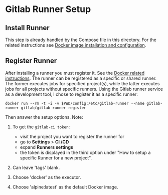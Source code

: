 # Gitlab Runner Setup

## Install Runner

This step is already handled by the Compose file in this directory. For the related instructions
see [Docker image installation and configuration](https://docs.gitlab.com/runner/install/docker.html#docker-image-installation-and-configuration).

## Register Runner

After installing a runner you must register it. See the [Docker related instructions](https://docs.gitlab.com/runner/register/index.html#docker).
The runner can be registered as a specific or shared runner. The former executes jobs for specified project(s), while the latter executes
jobs for all projects without specific runners. Using the Gitlab runner service as a development tool, I chose to register it as a specific
runner:

```shell
docker run --rm -t -i -v $PWD/config:/etc/gitlab-runner --name gitlab-runner gitlab/gitlab-runner register
```

Then answer the setup options. Note:

1) To get the `gitlab-ci token`:

    * visit the project you want to register the runner for
    * go to **Settings** > **CI /CD**
    * expand **Runners settings**
    * the token is displayed in the third option under "How to setup a specific Runner for a new project".

1) Can leave 'tags' blank.
1) Choose 'docker' as the executor.
1) Choose 'alpine:latest' as the default Docker image.